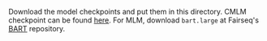 Download the model checkpoints and put them in this directory. CMLM checkpoint can be found [here](https://drive.google.com/drive/folders/10ibVc5R7q4Gc0TH1AIRo7IaLCV83SkpF?usp=sharing). For MLM, download `bart.large` at Fairseq's [BART](https://github.com/pytorch/fairseq/tree/main/examples/bart) repository. 